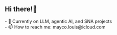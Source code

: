 ## Hi there!👋 

<p align="left">
<a href="https://github.com/louis-not">
<!--   <img height="180em" src="https://github-readme-stats-eight-theta.vercel.app/api?username=louis-not&show_icons=true&theme=algolia&include_all_commits=true&count_private=true"/> -->
<!--   <img height="180em" src="https://github-readme-stats-eight-theta.vercel.app/api/top-langs/?username=louis-not&layout=compact&langs_count=8&theme=algolia"/> -->
</a>
 - 🔭 Currently on LLM, agentic AI, and SNA projects  <br>
 - 📫 How to reach me: mayco.louis@icloud.com <br>
</p>

<!--
**louis-not/louis-not** is a ✨ _special_ ✨ repository because its `README.md` (this file) appears on your GitHub profile.

Here are some ideas to get you started:

- 🔭 I’m currently working on ...
- 🌱 I’m currently learning ...
- 👯 I’m looking to collaborate on ...
- 🤔 I’m looking for help with ...
- 💬 Ask me about ...
- 📫 How to reach me: ...
- 😄 Pronouns: ...
- ⚡ Fun fact: ...
-->
